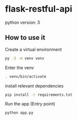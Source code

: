 # flask-restful-api

python version: 3

## How to use it

Create a virtual environment

``` bash
py -3 -m venv venv
```

Enter the venv

``` bash
. venv/bin/activate
```

install relevant dependencies

``` bash
pip install -r requirements.txt
```

Run the app (Entry point)

```
python app.py
```